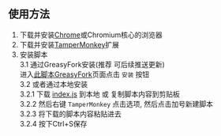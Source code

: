 ## 使用方法
1. 下载并安装[Chrome](https://www.google.com/chrome/)或Chromium核心的浏览器  
2. 下载并安装[TamperMonkey](https://chrome.google.com/webstore/detail/tampermonkey/dhdgffkkebhmkfjojejmpbldmpobfkfo)扩展  
3. 安装脚本  
   3.1 通过GreasyFork安装(推荐 可后续推送更新)  
进入[此脚本GreasyFork](https://greasyfork.org/zh-CN/scripts/423589-%E6%9F%A5%E7%9C%8Bb%E7%AB%99%E7%94%A8%E6%88%B7%E9%AB%98%E6%B8%85%E5%A4%B4%E5%83%8F)页面点击 `安装`  按钮  
    3.2 或者通过本地安装  
       3.2.1 下载 [index.js](https://github.com/YouMoeYi/Bilibili-Hd-Avatar-Inspect-Script/blob/main/index.js) 到本地 或 复制脚本内容到剪贴板  
       3.2.2 然后右键 `TamperMonkey` 点击选项, 然后点击加号新建脚本  
       3.2.3 将下载的脚本内容粘贴进去  
       3.2.4 按下Ctrl+S保存  
